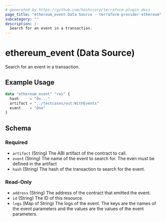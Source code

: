 ```yaml
---
# generated by https://github.com/hashicorp/terraform-plugin-docs
page_title: "ethereum_event Data Source - terraform-provider-ethereum"
subcategory: ""
description: |-
  Search for an event in a transaction.
---
```


# ethereum_event (Data Source)

Search for an event in a transaction.

## Example Usage

```terraform
data "ethereum_event" "res" {
  hash     = "0x..."
  artifact = "../testcases/out:WithEvents"
  event    = "One"
}
```

<!-- schema generated by tfplugindocs -->
## Schema

### Required

- `artifact` (String) The ABI artifact of the contract to call.
- `event` (String) The name of the event to search for. The even must be defined in the artifact
- `hash` (String) The hash of the transaction to search for the event.

### Read-Only

- `address` (String) The address of the contract that emitted the event.
- `id` (String) The ID of this resource.
- `logs` (Map of String) The logs of the event. The keys are the names of the event parameters and the values are the values of the event parameters.
